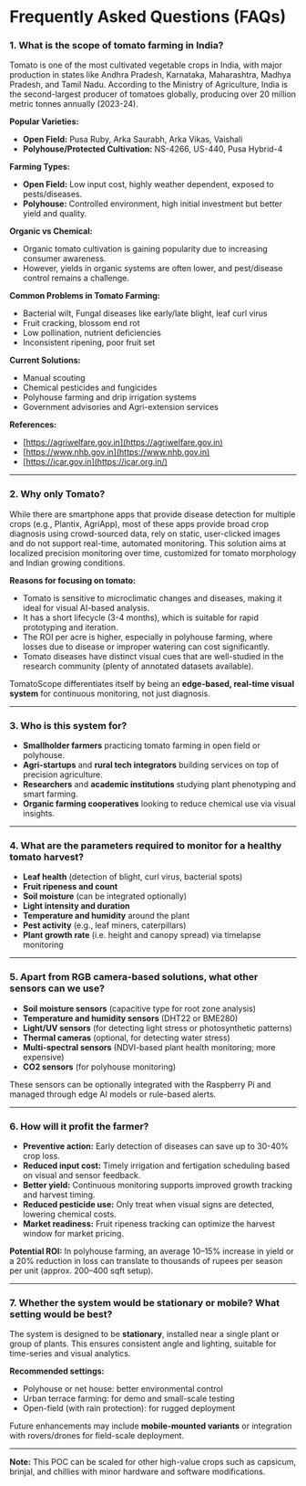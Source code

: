 # Frequently Asked Questions (FAQs)

### 1. What is the scope of tomato farming in India?

Tomato is one of the most cultivated vegetable crops in India, with major production in states like Andhra Pradesh, Karnataka, Maharashtra, Madhya Pradesh, and Tamil Nadu. According to the Ministry of Agriculture, India is the second-largest producer of tomatoes globally, producing over 20 million metric tonnes annually (2023-24).

**Popular Varieties:**

* **Open Field:** Pusa Ruby, Arka Saurabh, Arka Vikas, Vaishali
* **Polyhouse/Protected Cultivation:** NS-4266, US-440, Pusa Hybrid-4

**Farming Types:**

* **Open Field:** Low input cost, highly weather dependent, exposed to pests/diseases.
* **Polyhouse:** Controlled environment, high initial investment but better yield and quality.

**Organic vs Chemical:**

* Organic tomato cultivation is gaining popularity due to increasing consumer awareness.
* However, yields in organic systems are often lower, and pest/disease control remains a challenge.

**Common Problems in Tomato Farming:**

* Bacterial wilt, Fungal diseases like early/late blight, leaf curl virus
* Fruit cracking, blossom end rot
* Low pollination, nutrient deficiencies
* Inconsistent ripening, poor fruit set

**Current Solutions:**

* Manual scouting
* Chemical pesticides and fungicides
* Polyhouse farming and drip irrigation systems
* Government advisories and Agri-extension services

**References:**

* [https://agriwelfare.gov.in](https://agriwelfare.gov.in)
* [https://www.nhb.gov.in](https://www.nhb.gov.in)
* [https://icar.gov.in](https://icar.org.in/)

---

### 2. Why only Tomato?

While there are smartphone apps that provide disease detection for multiple crops (e.g., Plantix, AgriApp), most of these apps provide broad crop diagnosis using crowd-sourced data, rely on static, user-clicked images and do not support real-time, automated monitoring. This solution aims at localized precision monitoring over time, customized for tomato morphology and Indian growing conditions.

**Reasons for focusing on tomato:**

* Tomato is sensitive to microclimatic changes and diseases, making it ideal for visual AI-based analysis.
* It has a short lifecycle (3-4 months), which is suitable for rapid prototyping and iteration.
* The ROI per acre is higher, especially in polyhouse farming, where losses due to disease or improper watering can cost significantly.
* Tomato diseases have distinct visual cues that are well-studied in the research community (plenty of annotated datasets available).

TomatoScope differentiates itself by being an **edge-based, real-time visual system** for continuous monitoring, not just diagnosis.

---

### 3. Who is this system for?

* **Smallholder farmers** practicing tomato farming in open field or polyhouse.
* **Agri-startups** and **rural tech integrators** building services on top of precision agriculture.
* **Researchers** and **academic institutions** studying plant phenotyping and smart farming.
* **Organic farming cooperatives** looking to reduce chemical use via visual insights.

---

### 4. What are the parameters required to monitor for a healthy tomato harvest?

* **Leaf health** (detection of blight, curl virus, bacterial spots)
* **Fruit ripeness and count**
* **Soil moisture** (can be integrated optionally)
* **Light intensity and duration**
* **Temperature and humidity** around the plant
* **Pest activity** (e.g., leaf miners, caterpillars)
* **Plant growth rate** (i.e. height and canopy spread) via timelapse monitoring

---

### 5. Apart from RGB camera-based solutions, what other sensors can we use?

* **Soil moisture sensors** (capacitive type for root zone analysis)
* **Temperature and humidity sensors** (DHT22 or BME280)
* **Light/UV sensors** (for detecting light stress or photosynthetic patterns)
* **Thermal cameras** (optional, for detecting water stress)
* **Multi-spectral sensors** (NDVI-based plant health monitoring; more expensive)
* **CO2 sensors** (for polyhouse monitoring)

These sensors can be optionally integrated with the Raspberry Pi and managed through edge AI models or rule-based alerts.

---

### 6. How will it profit the farmer?

* **Preventive action:** Early detection of diseases can save up to 30-40% crop loss.
* **Reduced input cost:** Timely irrigation and fertigation scheduling based on visual and sensor feedback.
* **Better yield:** Continuous monitoring supports improved growth tracking and harvest timing.
* **Reduced pesticide use:** Only treat when visual signs are detected, lowering chemical costs.
* **Market readiness:** Fruit ripeness tracking can optimize the harvest window for market pricing.

**Potential ROI:** In polyhouse farming, an average 10–15% increase in yield or a 20% reduction in loss can translate to thousands of rupees per season per unit (approx. 200–400 sqft setup).

---

### 7. Whether the system would be stationary or mobile? What setting would be best?

The system is designed to be **stationary**, installed near a single plant or group of plants. This ensures consistent angle and lighting, suitable for time-series and visual analytics.

**Recommended settings:**

* Polyhouse or net house: better environmental control
* Urban terrace farming: for demo and small-scale testing
* Open-field (with rain protection): for rugged deployment

Future enhancements may include **mobile-mounted variants** or integration with rovers/drones for field-scale deployment.

---

**Note:** This POC can be scaled for other high-value crops such as capsicum, brinjal, and chillies with minor hardware and software modifications.